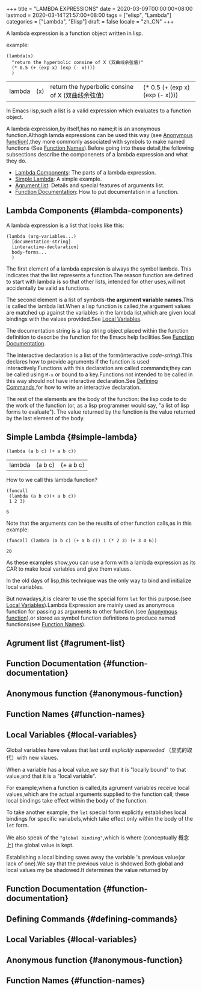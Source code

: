 +++
title = "LAMBDA EXPRESSIONS"
date = 2020-03-09T00:00:00+08:00
lastmod = 2020-03-14T21:57:00+08:00
tags = ["elisp", "Lambda"]
categories = ["Lambda", "Elisp"]
draft = false
locale = "zh_CN"
+++

A lambda expression is a function object written in lisp.

<!--more-->

example:

```emacs-lisp
(lambda(x)
  "return the hyperbolic consine of X (双曲线余弦值)"
  (* 0.5 (+ (exp x) (exp (- x))))
  )
```

|        |     |                                             |                                  |
|--------|-----|---------------------------------------------|----------------------------------|
| lambda | (x) | return the hyperbolic consine of X (双曲线余弦值) | (\* 0.5 (+ (exp x) (exp (- x)))) |

In Emacs lisp,such a list is a valid expression which evaluates to a
function object.

A lambda expression,by itself,has no name;it is an anonymous
function.Althogh lamda expressions can be used this way (see [Anonymous
function](#anonymous-function)),they more commonly associated with symbols to make named
functions (See [Function Names](#function-names)).Before going into these detail,the
following subsections describe the componenets of a lambda expression
and what they do.

-   [Lambda Components](#lambda-components): The parts of a lambda expression.
-   [Simple Lambda](#simple-lambda): A simple example.
-   [Agrument list](#agrument-list): Details and special features of arguments list.
-   [Function Documentation](#function-documentation): How to put documentation in a function.


## Lambda Components {#lambda-components}

A lambda expression is a list that looks like this:

```emacs-lisp
(lambda (arg-variables...)
  [documentation-string]
  [interactive-declaration]
  body-forms...
  )
```

The first element of a lambda expresion is always the symbol lambda.
This indicates that the list represents a function.The reason
function are defined to start with lambda is so that other lists,
intended for other uses,will not accidentally be valid as
functions.

The second element is a list of symbols-**the argument variable
names**.This is called the lambda list.When a lisp function is
called,the argument values are matched up against the variables in
the lambda list,which are given local bindings with the values
provided.See [Local Variables](#local-variables).

The documentation string is a lisp string object placed within the
function definition to describe the function for the Emacs help
facilities.See [Function Documentation](#function-documentation).

The interactive declaration is a list of the form(interactive
_code-string_).This declares how to provide agruments if the
function is used interactively.Functions with this declaration are
called commands;they can be called using `M-x` or bound to a
key.Functions not intended to be called in this way should not have
interactive declaration.See [Defining Commands](#defining-commands),for how to write an
interactive declaration.

The rest of the elements are the body of the function: the lisp
code to do the work of the function (or, as a lisp programmer would
say, "a list of lisp forms to evaluate"). The value returned by the
function is the value returned by the last element of the body.


## Simple Lambda {#simple-lambda}

<a id="code-snippet--code-lambda-demo1"></a>
```emacs-lisp
(lambda (a b c) (+ a b c))
```

|        |         |           |
|--------|---------|-----------|
| lambda | (a b c) | (+ a b c) |

How to we call this lambda function?

```emacs-lisp
(funcall
 (lambda (a b c)(+ a b c))
 1 2 3)
```

```text
6
```

Note that the arguments can be the reuslts of other function
calls,as in this example:

```emacs-lisp
(funcall (lambda (a b c) (+ a b c)) 1 (* 2 3) (+ 3 4 6))
```

```text
20
```

As these examples show,you can use a form with a lambda expression
as its CAR to make local variables and give them values.

In the old days of lisp,this technique was the only way to bind and
initialize local variables.

But nowadays,it is clearer to use the special form `let` for this
purpose.(see [Local Variables](#local-variables)).Lambda Expression are mainly used as
anonymous function for passing as arguments to other function.(see
[Anonymous function](#anonymous-function)),or stored as symbol function definitions to
produce named functions(see [Function Names](#function-names)).


## Agrument list {#agrument-list}


## Function Documentation {#function-documentation}


## Anonymous function {#anonymous-function}


## Function Names {#function-names}


## Local Variables {#local-variables}

Global variables have values that last until _explicitly
superseded_ （显式的取代）with new vlaues.

When a variable has a local value,we say that it is "locally bound"
to that value,and that it is a "local variable".

For example,when a function is called,its agrument variables
receive local values,which are the actual arguments supplied to the
function call; these local bindings take effect within the body of
the function.

To take another example, the `let` special form explicitly
establishes local bindings for specific variabels,which take effect
only within the body of the `let` form.

We also speak of the `"global binding"`,which is where
(conceptually 概念上) the global value is kept.

Establishing a local binding saves away the variable 's previous
value(or lack of one).We say that the previous value is
shdowed.Both global and local values my be shadowed.It determines
the value returned by 


## Function Documentation {#function-documentation}


## Defining Commands {#defining-commands}


## Local Variables {#local-variables}


## Anonymous function {#anonymous-function}


## Function Names {#function-names}